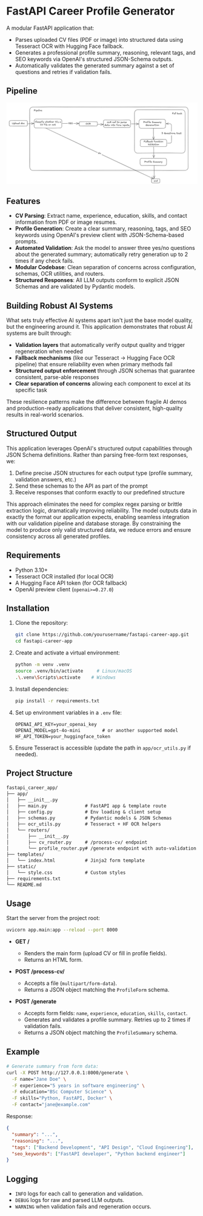 # FastAPI Career Profile Generator

A modular FastAPI application that:

- Parses uploaded CV files (PDF or image) into structured data using Tesseract OCR with Hugging Face fallback.
- Generates a professional profile summary, reasoning, relevant tags, and SEO keywords via OpenAI's structured JSON-Schema outputs.
- Automatically validates the generated summary against a set of questions and retries if validation fails.

## Pipeline
![pipline](pipeline.png)

## Features

- **CV Parsing**: Extract name, experience, education, skills, and contact information from PDF or image resumes.
- **Profile Generation**: Create a clear summary, reasoning, tags, and SEO keywords using OpenAI's preview client with JSON-Schema-based prompts.
- **Automated Validation**: Ask the model to answer three yes/no questions about the generated summary; automatically retry generation up to 2 times if any check fails.
- **Modular Codebase**: Clean separation of concerns across configuration, schemas, OCR utilities, and routers.
- **Structured Responses**: All LLM outputs conform to explicit JSON Schemas and are validated by Pydantic models.

## Building Robust AI Systems

What sets truly effective AI systems apart isn't just the base model quality, but the engineering around it. This application demonstrates that robust AI systems are built through:

- **Validation layers** that automatically verify output quality and trigger regeneration when needed
- **Fallback mechanisms** (like our Tesseract → Hugging Face OCR pipeline) that ensure reliability even when primary methods fail
- **Structured output enforcement** through JSON schemas that guarantee consistent, parse-able responses
- **Clear separation of concerns** allowing each component to excel at its specific task

These resilience patterns make the difference between fragile AI demos and production-ready applications that deliver consistent, high-quality results in real-world scenarios.

## Structured Output

This application leverages OpenAI's structured output capabilities through JSON Schema definitions. Rather than parsing free-form text responses, we:

1. Define precise JSON structures for each output type (profile summary, validation answers, etc.)
2. Send these schemas to the API as part of the prompt
3. Receive responses that conform exactly to our predefined structure

This approach eliminates the need for complex regex parsing or brittle extraction logic, dramatically improving reliability. The model outputs data in exactly the format our application expects, enabling seamless integration with our validation pipeline and database storage. By constraining the model to produce only valid structured data, we reduce errors and ensure consistency across all generated profiles.

## Requirements

- Python 3.10+
- Tesseract OCR installed (for local OCR)
- A Hugging Face API token (for OCR fallback)
- OpenAI preview client (`openai>=0.27.0`)

## Installation

1. Clone the repository:
   ```bash
   git clone https://github.com/yourusername/fastapi-career-app.git
   cd fastapi-career-app
   ```

2. Create and activate a virtual environment:
   ```bash
   python -m venv .venv
   source .venv/bin/activate     # Linux/macOS
   .\.venv\Scripts\activate    # Windows
   ```

3. Install dependencies:
   ```bash
   pip install -r requirements.txt
   ```

4. Set up environment variables in a `.env` file:
   ```env
   OPENAI_API_KEY=your_openai_key
   OPENAI_MODEL=gpt-4o-mini        # or another supported model
   HF_API_TOKEN=your_huggingface_token
   ```

5. Ensure Tesseract is accessible (update the path in `app/ocr_utils.py` if needed).

## Project Structure

```
fastapi_career_app/
├── app/
│   ├── __init__.py
│   ├── main.py              # FastAPI app & template route
│   ├── config.py            # Env loading & client setup
│   ├── schemas.py           # Pydantic models & JSON Schemas
│   ├── ocr_utils.py         # Tesseract + HF OCR helpers
│   └── routers/
│       ├── __init__.py
│       ├── cv_router.py     # /process-cv/ endpoint
│       └── profile_router.py# /generate endpoint with auto-validation
├── templates/
│   └── index.html           # Jinja2 form template
├── static/
│   └── style.css            # Custom styles
├── requirements.txt
└── README.md
```

## Usage

Start the server from the project root:
```bash
uvicorn app.main:app --reload --port 8000
```

- **GET /**
  - Renders the main form (upload CV or fill in profile fields).
  - Returns an HTML form.

- **POST /process-cv/**
  - Accepts a file (`multipart/form-data`).
  - Returns a JSON object matching the `ProfileForm` schema.

- **POST /generate**
  - Accepts form fields: `name`, `experience`, `education`, `skills`, `contact`.
  - Generates and validates a profile summary. Retries up to 2 times if validation fails.
  - Returns a JSON object matching the `ProfileSummary` schema.

## Example

```bash
# Generate summary from form data:
curl -X POST http://127.0.0.1:8000/generate \
  -F name="Jane Doe" \
  -F experience="5 years in software engineering" \
  -F education="BSc Computer Science" \
  -F skills="Python, FastAPI, Docker" \
  -F contact="jane@example.com"
```

Response:
```json
{
  "summary": "...",
  "reasoning": "...",
  "tags": ["Backend Development", "API Design", "Cloud Engineering"],
  "seo_keywords": ["FastAPI developer", "Python backend engineer"]
}
```

## Logging

- `INFO` logs for each call to generation and validation.
- `DEBUG` logs for raw and parsed LLM outputs.
- `WARNING` when validation fails and regeneration occurs.